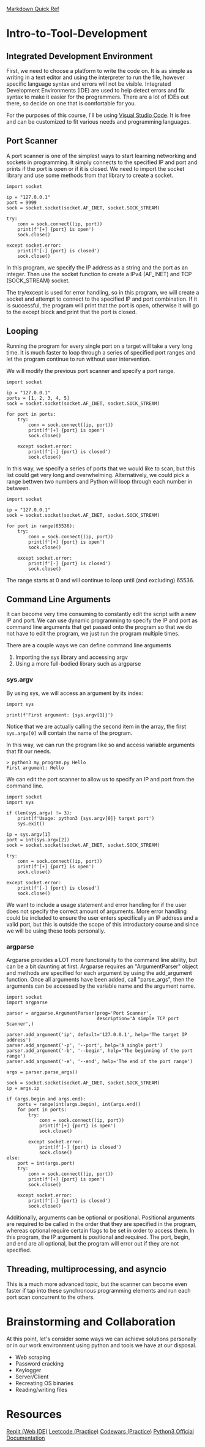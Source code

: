 [Markdown Quick Ref](https://wordpress.com/support/markdown-quick-reference/)

# Intro-to-Tool-Development

## Integrated Development Environment

First, we need to choose a platform to write the code on.  It is as simple as writing in a text editor and using the interpreter to run the file, however specific language syntax and errors will not be visible.  Integrated Development Environments (IDE) are used to help detect errors and fix syntax to make it easier for the programmers.  There are a lot of IDEs out there, so decide on one that is comfortable for you.

For the purposes of this course, I'll be using [Visual Studio Code](https://code.visualstudio.com/).  It is free and can be customized to fit various needs and programming languages.

## Port Scanner

A port scanner is one of the simplest ways to start learning networking and sockets in programming.  It simply connects to the specified IP and port and prints if the port is open or if it is closed.  We need to import the socket library and use some methods from that library to create a socket.

```
import socket

ip = "127.0.0.1"
port = 9999
sock = socket.socket(socket.AF_INET, socket.SOCK_STREAM)

try:
    conn = sock.connect((ip, port))
    print(f'[+] {port} is open')
    sock.close()

except socket.error:
    print(f'[-] {port} is closed')
    sock.close()
```

In this program, we specify the IP address as a string and the port as an integer.  Then use the socket function to create a IPv4 (AF_INET) and TCP (SOCK_STREAM) socket.

The try/except is used for error handling, so in this program, we will create a socket and attempt to connect to the specified IP and port combination.  If it is successful, the program will print that the port is open, otherwise it will go to the except block and print that the port is closed.

## Looping

Running the program for every single port on a target will take a very long time.  It is much faster to loop through a series of specified port ranges and let the program continue to run without user intervention.

We will modify the previous port scanner and specify a port range.

```
import socket

ip = "127.0.0.1"
ports = [1, 2, 3, 4, 5]
sock = socket.socket(socket.AF_INET, socket.SOCK_STREAM)

for port in ports:
    try:
        conn = sock.connect((ip, port))
        print(f'[+] {port} is open')
        sock.close()

    except socket.error:
        print(f'[-] {port} is closed')
        sock.close()
```

In this way, we specify a series of ports that we would like to scan, but this list could get very long and overwhelming.  Alternatively, we could pick a range bettwen two numbers and Python will loop through each number in between.

```
import socket

ip = "127.0.0.1"
sock = socket.socket(socket.AF_INET, socket.SOCK_STREAM)

for port in range(65536):
    try:
        conn = sock.connect((ip, port))
        print(f'[+] {port} is open')
        sock.close()

    except socket.error:
        print(f'[-] {port} is closed')
        sock.close()
```

The range starts at 0 and will continue to loop until (and excluding) 65536.

## Command Line Arguments

It can become very time consuming to constantly edit the script with a new IP and port.  We can use dynamic programming to specify the IP and port as command line arguments that get passed onto the program so that we do not have to edit the program, we just run the program multiple times.

There are a couple ways we can define command line arguments
1. Importing the sys library and accessing argv
2. Using a more full-bodied library such as argparse

### sys.argv

By using sys, we will access an argument by its index:
```
import sys

print(f'First argument: {sys.argv[1]}')
```
Notice that we are actually calling the second item in the array, the first `sys.argv[0]` will contain the name of the program.

In this way, we can run the program like so and access variable arguments that fit our needs.
```
> python3 my_program.py Hello
First argument: Hello
```

We can edit the port scanner to allow us to specify an IP and port from the command line.

```
import socket
import sys

if (len(sys.argv) != 3):
    print(f'Usage: python3 {sys.argv[0]} target port')
    sys.exit()

ip = sys.argv[1]
port = int(sys.argv[2])
sock = socket.socket(socket.AF_INET, socket.SOCK_STREAM)

try:
    conn = sock.connect((ip, port))
    print(f'[+] {port} is open')
    sock.close()

except socket.error:
    print(f'[-] {port} is closed')
    sock.close()
```

We want to include a usage statement and error handling for if the user does not specify the correct amount of arguments.  More error handling could be included to ensure the user enters specifically an IP address and a valid port, but this is outside the scope of this introductory course and since we will be using these tools personally.

### argparse

Argparse provides a LOT more functionality to the command line ability, but can be a bit daunting at first.  Argparse requires an "ArgumentParser" object and methods are specified for each argument by using the add_argument function.  Once all arguments have been added, call "parse_args", then the arguments can be accessed by the variable name and the argument name.

```
import socket
import argparse

parser = argparse.ArgumentParser(prog='Port Scanner',
                                 description='A simple TCP port Scanner',)

parser.add_argument('ip', default='127.0.0.1', help='The target IP address')
parser.add_argument('-p', '--port', help='A single port')
parser.add_argument('-b', '--begin', help='The beginning of the port range')
parser.add_argument('-e', '--end', help='The end of the port range')

args = parser.parse_args()

sock = socket.socket(socket.AF_INET, socket.SOCK_STREAM)
ip = args.ip

if (args.begin and args.end):
    ports = range(int(args.begin), int(args.end))
    for port in ports:
        try:
            conn = sock.connect((ip, port))
            print(f'[+] {port} is open')
            sock.close()

        except socket.error:
            print(f'[-] {port} is closed')
            sock.close()
else:
    port = int(args.port)
    try:
        conn = sock.connect((ip, port))
        print(f'[+] {port} is open')
        sock.close()

    except socket.error:
        print(f'[-] {port} is closed')
        sock.close()
```

Additionally, arguments can be optional or positional.  Positional arguments are required to be called in the order that they are specified in the program, whereas optional require certain flags to be set in order to access them.  In this program, the IP argument is positional and required.  The port, begin, and end are all optional, but the program will error out if they are not specified.

## Threading, multiprocessing, and asyncio

This is a much more advanced topic, but the scanner can become even faster if tap into these synchronous programming elements and run each port scan concurrent to the others.

# Brainstorming and Collaboration

At this point, let's consider some ways we can achieve solutions personally or in our work environment using python and tools we have at our disposal.

* Web scraping
* Password cracking
* Keylogger
* Server/Client
* Recreating OS binaries
* Reading/writing files

# Resources

[Replit (Web IDE)](https://replit.com/)
[Leetcode (Practice)](https://leetcode.com/)
[Codewars (Practice)](https://www.codewars.com/)
[Python3 Official Documentation](https://docs.python.org/3/)
